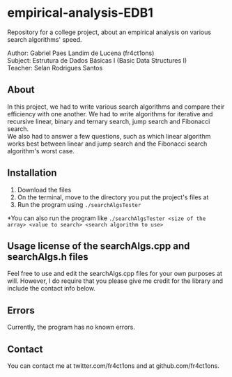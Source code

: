 # empirical-analysis-EDB1
Repository for a college project, about an empirical analysis on various search algorithms' speed.

Author: Gabriel Paes Landim de Lucena (fr4ct1ons)  
Subject: Estrutura de Dados Básicas I (Basic Data Structures I)  
Teacher: Selan Rodrigues Santos  

## About
In this project, we had to write various search algorithms and compare their efficiency with one another. We had to write algorithms for iterative and recursive linear, binary and ternary search, jump search and Fibonacci search.  
We also had to answer a few questions, such as which linear algorithm works best between linear and jump search and the Fibonacci search algorithm's worst case.

## Installation
1. Download the files  
2. On the terminal, move to the directory you put the project's files at  
3. Run the program using `./searchAlgsTester`  

*You can also run the program like `./searchAlgsTester <size of the array> <value to search> <search algorithm to use> `  

## Usage license of the searchAlgs.cpp and searchAlgs.h files
Feel free to use and edit the searchAlgs.cpp files for your own purposes at will. However, I do require that you please give me credit for the library and include the contact info below.

## Errors
Currently, the program has no known errors.

## Contact
You can contact me at twitter.com/fr4ct1ons and at github.com/fr4ct1ons.
